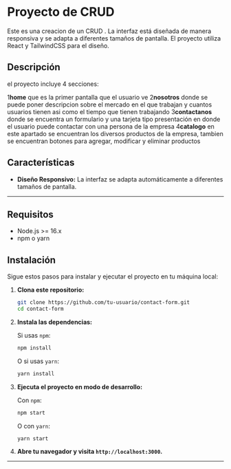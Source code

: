 # Proyecto de CRUD

Este es una creacion de un CRUD . La interfaz está diseñada de manera responsiva y se adapta a diferentes tamaños de pantalla. El proyecto utiliza React y TailwindCSS para el diseño.

## Descripción

el proyecto incluye 4 secciones:

1**home** que es la primer pantalla que el usuario ve
2**nosotros** donde se puede poner descripcion sobre el mercado en el que trabajan y cuantos usuarios tienen asi como el tiempo que tienen trabajando
3**contactanos** donde se encuentra un formulario y una tarjeta tipo presentación en donde el usuario puede contactar con una persona de la empresa
4**catalogo** en este apartado se encuentran los diversos productos de la empresa, tambien se encuentran botones para agregar, modificar y eliminar productos

## Características

- **Diseño Responsivo:** La interfaz se adapta automáticamente a diferentes tamaños de pantalla.
---

## Requisitos

- Node.js >= 16.x
- npm o yarn

## Instalación

Sigue estos pasos para instalar y ejecutar el proyecto en tu máquina local:

1. **Clona este repositorio:**

    ```bash
    git clone https://github.com/tu-usuario/contact-form.git
    cd contact-form
    ```

2. **Instala las dependencias:**

    Si usas `npm`:

    ```bash
    npm install
    ```

    O si usas `yarn`:

    ```bash
    yarn install
    ```

3. **Ejecuta el proyecto en modo de desarrollo:**

    Con `npm`:

    ```bash
    npm start
    ```

    O con `yarn`:

    ```bash
    yarn start
    ```

4. **Abre tu navegador y visita `http://localhost:3000`.** 

---
